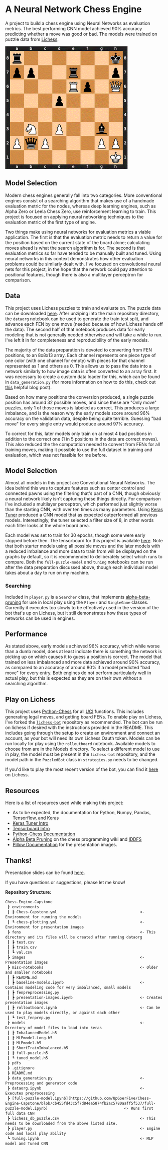 # A Neural Network Chess Engine

A project to build a chess engine using Neural Networks as evaluation metrics. The best performing CNN model achieved 90% accuracy predicting whether a move was good or bad. The models were trained on puzzle data from [Lichess](https://lichess.org/).

![Board Channels](https://github.com/UpGoerFive/Chess-Engine-Capstone/blob/ea5ac1f8248a2cc16fac47ef1895d7b5b1d4ea9f/images/board_breakdown.gif)

## Model Selection

Modern chess engines generally fall into two categories. More conventional engines consist of a searching algorithm that makes use of a handmade evaluation metric for the nodes, whereas deep learning engines, such as Alpha Zero or Leela Chess Zero, use reinforcement learning to train. This project is focused on applying neural networking techniques to the evaluation metric of the first type of engine.

Two things make using neural networks for evaluation metrics a viable application. The first is that the evaluation metric needs to return a value for the position based on the current state of the board alone; calculating moves ahead is what the search algorithm is for. The second is that evaluation metrics so far have tended to be manually built and tuned. Using neural networks in this context demonstrates how other evaluation problems could be similarly dealt with. I've focused on convolutional neural nets for this project, in the hope that the network could pay attention to positional features, though there is also a multilayer perceptron for comparison.

## Data

This project uses Lichess puzzles to train and evaluate on. The puzzle data can be downloaded [here](https://database.lichess.org/#puzzles). After unziping into the main repository directory, the `dataorg` notebook can be used to generate the train test split, and advance each FEN by one move (needed because of how Lichess hands off the data). The second half of that notebook produces data for early modeling that is not generally needed otherwise and will take a while to run. I've left it in for completeness and reproducibility of the early models.

The majority of the data preparation is devoted to converting from FEN positions, to an 8x8x13 array. Each channel represents one piece type of one color (with one channel for empty) with pieces for that channel represented as 1 and others as 0. This allows us to pass the data into a network similarly to how image data is often converted to an array first. It was necessary to create a custom data loader for this, which can be found in `data_generation.py` (for more information on how to do this, check out [this](https://stanford.edu/~shervine/blog/keras-how-to-generate-data-on-the-fly) helpful blog post).

Based on how many positions the conversion produced, a single puzzle position has around 32 possible moves, and since these are "Only move" puzzles, only 1 of those moves is labeled as correct. This produces a large imbalance, and is the reason why the early models score around 96% accuracy on the validation data, despite being quite terrible. Guessing "bad move" for every single entry would produce around 97% accuracy.

To correct for this, later models only train on at most 4 bad positions in addition to the correct one (1 in 5 positions in the data are correct moves). This also reduced the the computation needed to convert from FENs for all training moves, making it possible to use the full dataset in training and evaluation, which was not feasible for me before.

## Model Selection

Almost all models in this project are Convolutional Neural Networks. The idea behind this was to capture features such as center control and connected pawns using the filtering that's part of a CNN, though obviously a neural network likely isn't capturing these things directly. For comparison I've included a multilayer perceptron, which performed just slightly worse than the starting CNN, with over ten times as many parameters. Using [Keras Tuner](https://www.tensorflow.org/tutorials/keras/keras_tuner) produced a CNN model that as expected outperformed all previous models. Interestingly, the tuner selected a filter size of 8, in other words each filter looks at the whole board area.

Each model was set to train for 30 epochs, though some were early stopped before then. The tensorboard for this project is available [here](https://tensorboard.dev/experiment/Ay6PmptxTvKgr5QtaNecQQ/#scalars). Note that both starter models using all possible moves and the later models with a reduced imbalance and more data to train from will be displayed on the graphs by default, so it is recommended to deliberately select which runs to compare. Both the `full-puzzle-model` and `tuning` notebooks can be run after the data preparation discussed above, though each individual model takes about a day to run on my machine.

### Searching

Included in `player.py` is a `Searcher` class, that implements [alpha-beta-pruning](https://en.wikipedia.org/wiki/Alpha%E2%80%93beta_pruning) for use in local play using the `Player` and `SingleGame` classes. Currently it executes too slowly to be effectively used in the version of the bot that's up on Lichess, but it still demonstrates how these types of networks can be used in engines.

## Performance

As stated above, early models achieved 96% accuracy, which while worse than a dumb model, does at least indicate there is something the network is picking up on which causes it to guess a position is correct. The model that trained on less imbalanced and more data achieved around 90% accuracy, as compared to an accuracy of around 80% if a model predicted "bad move" for every entry. Both engines do not perform particularly well in actual play, but this is expected as they are on their own without a searching algorithm.

## Play on Lichess

This project uses [Python-Chess](https://github.com/niklasf/python-chess) for all [UCI](https://backscattering.de/chess/uci/) functions. This includes generating legal moves, and getting board FENs. To enable play on Lichess, I've forked the [`lichess-bot`](https://github.com/UpGoerFive/lichess-bot) repository as recommended. The bot can be run on lichess if desired with the instructions provided in the README. This includes going through the setup to create an environment and connect an account, as your bot will need its own Lichess Oauth token. Models can be run locally for play using the `rolloutboard` notebook. Available models to choose from are in the Models directory. To select a different model to use in play, the model must be present in the `lichess-bot` repository, and the model path in the `PuzzledBot` class in `strategies.py` needs to be changed.

If you'd like to play the most recent version of the bot, you can find it [here](https://lichess.org/@/PuzzledBot) on Lichess.

## Resources

Here is a list of resources used while making this project:

- As to be expected, the documentation for Python, Numpy, Pandas, Tensorflow, and Keras
- [Keras Tuner Intro](https://keras.io/guides/keras_tuner/getting_started/)
- [Tensorboard Intro](https://www.tensorflow.org/tensorboard/get_started)
- [Python-Chess Documentation](https://python-chess.readthedocs.io/en/latest/)
- [Alpha Beta Pruning](https://www.chessprogramming.org/Alpha-Beta) on the chess programming wiki and [IDDFS](https://en.wikipedia.org/wiki/Iterative_deepening_depth-first_search)
- [Pillow Documentation](https://pillow.readthedocs.io/en/stable/) for the presentation images.

## Thanks!

Presentation slides can be found [here](https://www.canva.com/design/DAE54-TerF0/36Msz9xX1MZduSXrUSDRWw/view?utm_content=DAE54-TerF0&utm_campaign=designshare&utm_medium=link&utm_source=publishsharelink).

If you have questions or suggestions, please let me know!

**Repository Structure:**
```
Chess-Engine-Capstone
 ┣ environments
 ┃ ┣ Chess-Capstone.yml                                     <- Environment for running the models
 ┃ ┗ chess-plotting.yml                                     <- Environment for presentation images
 ┣ fens                                                     <- This directory and its files will be created after running dataorg
 ┃ ┣ test.csv
 ┃ ┣ train.csv
 ┃ ┗ val.csv
 ┣ images                                                   <- Presentation images
 ┣ misc-notebooks                                           <- Older and smaller notebooks
 ┃ ┣ README.md
 ┃ ┣ baseline-models.ipynb                                  <- Contains modeling code for very imbalanced, small models
 ┃ ┣ fenpreprocessing.py
 ┃ ┣ presentation-images.ipynb                              <- Creates presentation images
 ┃ ┣ rolloutboard.ipynb                                     <- Can be used to play models directly, or against each other
 ┃ ┗ test_fenprep.py
 ┣ models                                                   <- Directory of model files to load into keras
 ┃ ┣ ImbalancedModel.h5
 ┃ ┣ MLPmodel-Long.h5
 ┃ ┣ MLPmodel.h5
 ┃ ┣ ShortTrainImbalanced.h5
 ┃ ┣ full-puzzle.h5
 ┃ ┗ tuned_model.h5
 ┣ pdfs
 ┣ .gitignore
 ┣ README.md
 ┣ data_generation.py                                       <- Preprocessing and generator code
 ┣ dataorg.ipynb                                            <- Executes preprocessing
 ┣ [full-puzzle-model.ipynb](https://github.com/UpGoerFive/Chess-Engine-Capstone/blob/cb455fd43c5f7d84ea5874fb2ac5780aaff5f537/full-puzzle-model.ipynb)                                  <- Runs first full data CNN
 ┣ lichess_db_puzzle.csv                                    <- This needs to be downloaded from the above listed site.
 ┣ player.py                                                <- Engine code and local play ability
 ┗ tuning.ipynb                                             <- MLP model and Tuned CNN
 ```
